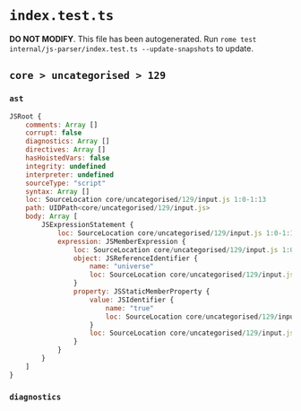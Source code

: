 # `index.test.ts`

**DO NOT MODIFY**. This file has been autogenerated. Run `rome test internal/js-parser/index.test.ts --update-snapshots` to update.

## `core > uncategorised > 129`

### `ast`

```javascript
JSRoot {
	comments: Array []
	corrupt: false
	diagnostics: Array []
	directives: Array []
	hasHoistedVars: false
	integrity: undefined
	interpreter: undefined
	sourceType: "script"
	syntax: Array []
	loc: SourceLocation core/uncategorised/129/input.js 1:0-1:13
	path: UIDPath<core/uncategorised/129/input.js>
	body: Array [
		JSExpressionStatement {
			loc: SourceLocation core/uncategorised/129/input.js 1:0-1:13
			expression: JSMemberExpression {
				loc: SourceLocation core/uncategorised/129/input.js 1:0-1:13
				object: JSReferenceIdentifier {
					name: "universe"
					loc: SourceLocation core/uncategorised/129/input.js 1:0-1:8 (universe)
				}
				property: JSStaticMemberProperty {
					value: JSIdentifier {
						name: "true"
						loc: SourceLocation core/uncategorised/129/input.js 1:9-1:13 (true)
					}
					loc: SourceLocation core/uncategorised/129/input.js 1:9-1:13 (true)
				}
			}
		}
	]
}
```

### `diagnostics`

```

```
